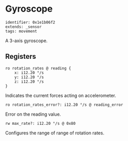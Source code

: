 # Gyroscope

    identifier: 0x1e1b06f2
    extends: _sensor
    tags: movement

A 3-axis gyroscope.

## Registers

    ro rotation_rates @ reading {
        x: i12.20 °/s
        y: i12.20 °/s
        z: i12.20 °/s
    }

Indicates the current forces acting on accelerometer.

    ro rotation_rates_error?: i12.20 °/s @ reading_error

Error on the reading value.

    rw max_rate?: i12.20 °/s @ 0x80

Configures the range of range of rotation rates.